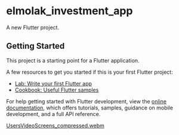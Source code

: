 # elmolak_investment_app

A new Flutter project.

## Getting Started

This project is a starting point for a Flutter application.

A few resources to get you started if this is your first Flutter project:

- [Lab: Write your first Flutter app](https://docs.flutter.dev/get-started/codelab)
- [Cookbook: Useful Flutter samples](https://docs.flutter.dev/cookbook)

For help getting started with Flutter development, view the
[online documentation](https://docs.flutter.dev/), which offers tutorials,
samples, guidance on mobile development, and a full API reference.

[UsersVideoScreens_compressed.webm](https://github.com/user-attachments/assets/31c7b337-9c0a-4677-b5a4-0e70fb1cf041)
